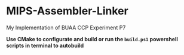 # MIPS-Assembler-Linker
My Implementation of BUAA CCP Experiment P7

**Use CMake to configurate and build or run the `build.ps1` powershell scripts in terminal to autobuild**
